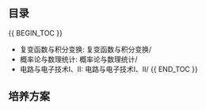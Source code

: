 ## 目录

{{ BEGIN_TOC }}
- 复变函数与积分变换: 复变函数与积分变换/
- 概率论与数理统计: 概率论与数理统计/
- 电路与电子技术I、II: 电路与电子技术I、II/
{{ END_TOC }}

## 培养方案